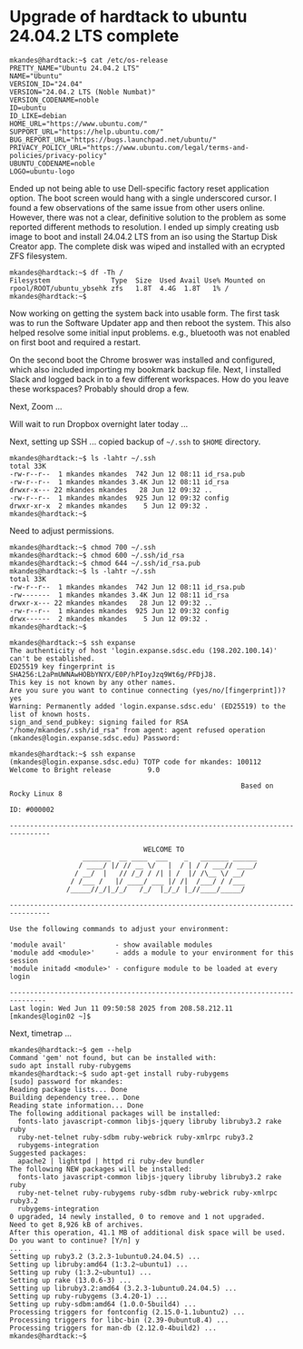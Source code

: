# Upgrade of hardtack to ubuntu 24.04.2 LTS complete

```
mkandes@hardtack:~$ cat /etc/os-release 
PRETTY_NAME="Ubuntu 24.04.2 LTS"
NAME="Ubuntu"
VERSION_ID="24.04"
VERSION="24.04.2 LTS (Noble Numbat)"
VERSION_CODENAME=noble
ID=ubuntu
ID_LIKE=debian
HOME_URL="https://www.ubuntu.com/"
SUPPORT_URL="https://help.ubuntu.com/"
BUG_REPORT_URL="https://bugs.launchpad.net/ubuntu/"
PRIVACY_POLICY_URL="https://www.ubuntu.com/legal/terms-and-policies/privacy-policy"
UBUNTU_CODENAME=noble
LOGO=ubuntu-logo
```

Ended up not being able to use Dell-specific factory reset application option. The boot screen would hang with a single underscored cursor. I found a few observations of the same issue from other users online. However, there was not a clear, definitive solution to the problem as some reported different methods to resolution. I ended up simply creating usb image to boot and install 24.04.2 LTS from an iso using the Startup Disk Creator app. The complete disk was wiped and installed with an ecrypted ZFS filesystem.

```
mkandes@hardtack:~$ df -Th /
Filesystem               Type  Size  Used Avail Use% Mounted on
rpool/ROOT/ubuntu_ybsehk zfs   1.8T  4.4G  1.8T   1% /
mkandes@hardtack:~$ 
```

Now working on getting the system back into usable form. The first task was to run the Software Updater app and then reboot the system. This also helped resolve some initial input problems. e.g., bluetooth was not enabled on first boot and required a restart. 

On the second boot the Chrome broswer was installed and configured, which also included importing my bookmark backup file. Next, I installed Slack and logged back in to a few different workspaces. How do you leave these workspaces? Probably should drop a few.

Next, Zoom ...

Will wait to run Dropbox overnight later today ...

Next, setting up SSH ... copied backup of `~/.ssh` to `$HOME` directory.

```
mkandes@hardtack:~$ ls -lahtr ~/.ssh
total 33K
-rw-r--r--  1 mkandes mkandes  742 Jun 12 08:11 id_rsa.pub
-rw-r--r--  1 mkandes mkandes 3.4K Jun 12 08:11 id_rsa
drwxr-x--- 22 mkandes mkandes   28 Jun 12 09:32 ..
-rw-r--r--  1 mkandes mkandes  925 Jun 12 09:32 config
drwxr-xr-x  2 mkandes mkandes    5 Jun 12 09:32 .
mkandes@hardtack:~$
```

Need to adjust permissions. 

```
mkandes@hardtack:~$ chmod 700 ~/.ssh
mkandes@hardtack:~$ chmod 600 ~/.ssh/id_rsa
mkandes@hardtack:~$ chmod 644 ~/.ssh/id_rsa.pub 
mkandes@hardtack:~$ ls -lahtr ~/.ssh
total 33K
-rw-r--r--  1 mkandes mkandes  742 Jun 12 08:11 id_rsa.pub
-rw-------  1 mkandes mkandes 3.4K Jun 12 08:11 id_rsa
drwxr-x--- 22 mkandes mkandes   28 Jun 12 09:32 ..
-rw-r--r--  1 mkandes mkandes  925 Jun 12 09:32 config
drwx------  2 mkandes mkandes    5 Jun 12 09:32 .
mkandes@hardtack:~$
```

```
mkandes@hardtack:~$ ssh expanse
The authenticity of host 'login.expanse.sdsc.edu (198.202.100.14)' can't be established.
ED25519 key fingerprint is SHA256:L2aPmUWNAwHOBbYNYX/E0P/hPIoyJzq9Wt6g/PFDjJ8.
This key is not known by any other names.
Are you sure you want to continue connecting (yes/no/[fingerprint])? yes
Warning: Permanently added 'login.expanse.sdsc.edu' (ED25519) to the list of known hosts.
sign_and_send_pubkey: signing failed for RSA "/home/mkandes/.ssh/id_rsa" from agent: agent refused operation
(mkandes@login.expanse.sdsc.edu) Password: 

mkandes@hardtack:~$ ssh expanse
(mkandes@login.expanse.sdsc.edu) TOTP code for mkandes: 100112
Welcome to Bright release         9.0

                                                         Based on Rocky Linux 8
                                                                    ID: #000002

--------------------------------------------------------------------------------

                                 WELCOME TO
                  _______  __ ____  ___    _   _______ ______
                 / ____/ |/ // __ \/   |  / | / / ___// ____/
                / __/  |   // /_/ / /| | /  |/ /\__ \/ __/
               / /___ /   |/ ____/ ___ |/ /|  /___/ / /___
              /_____//_/|_/_/   /_/  |_/_/ |_//____/_____/

--------------------------------------------------------------------------------

Use the following commands to adjust your environment:

'module avail'            - show available modules
'module add <module>'     - adds a module to your environment for this session
'module initadd <module>' - configure module to be loaded at every login

-------------------------------------------------------------------------------
Last login: Wed Jun 11 09:50:58 2025 from 208.58.212.11
[mkandes@login02 ~]$
```

Next, timetrap ...

```
mkandes@hardtack:~$ gem --help
Command 'gem' not found, but can be installed with:
sudo apt install ruby-rubygems
mkandes@hardtack:~$ sudo apt-get install ruby-rubygems 
[sudo] password for mkandes: 
Reading package lists... Done
Building dependency tree... Done
Reading state information... Done
The following additional packages will be installed:
  fonts-lato javascript-common libjs-jquery libruby libruby3.2 rake ruby
  ruby-net-telnet ruby-sdbm ruby-webrick ruby-xmlrpc ruby3.2
  rubygems-integration
Suggested packages:
  apache2 | lighttpd | httpd ri ruby-dev bundler
The following NEW packages will be installed:
  fonts-lato javascript-common libjs-jquery libruby libruby3.2 rake ruby
  ruby-net-telnet ruby-rubygems ruby-sdbm ruby-webrick ruby-xmlrpc ruby3.2
  rubygems-integration
0 upgraded, 14 newly installed, 0 to remove and 1 not upgraded.
Need to get 8,926 kB of archives.
After this operation, 41.1 MB of additional disk space will be used.
Do you want to continue? [Y/n] y
...
Setting up ruby3.2 (3.2.3-1ubuntu0.24.04.5) ...
Setting up libruby:amd64 (1:3.2~ubuntu1) ...
Setting up ruby (1:3.2~ubuntu1) ...
Setting up rake (13.0.6-3) ...
Setting up libruby3.2:amd64 (3.2.3-1ubuntu0.24.04.5) ...
Setting up ruby-rubygems (3.4.20-1) ...
Setting up ruby-sdbm:amd64 (1.0.0-5build4) ...
Processing triggers for fontconfig (2.15.0-1.1ubuntu2) ...
Processing triggers for libc-bin (2.39-0ubuntu8.4) ...
Processing triggers for man-db (2.12.0-4build2) ...
mkandes@hardtack:~$
```

